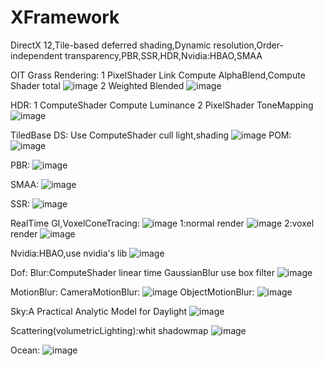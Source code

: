 # XFramework
DirectX 12,Tile-based deferred shading,Dynamic resolution,Order-independent transparency,PBR,SSR,HDR,Nvidia:HBAO,SMAA

OIT Grass Rendering:
1 PixelShader Link Compute AlphaBlend,Compute Shader total
![image](https://github.com/sevecol/XFramework/blob/master/grass.png)
2 Weighted Blended
![image](https://github.com/sevecol/XFramework/blob/master/grass_oitwb.png)

HDR:
1 ComputeShader Compute Luminance
2 PixelShader ToneMapping
![image](https://github.com/sevecol/XFramework/blob/master/hdr.png)

TiledBase DS:
Use ComputeShader cull light,shading
![image](https://github.com/sevecol/XFramework/blob/master/ds.png)
POM:
![image](https://github.com/sevecol/XFramework/blob/master/pom.png)

PBR:
![image](https://github.com/sevecol/XFramework/blob/master/PBR.png)

SMAA:
![image](https://github.com/sevecol/XFramework/blob/master/smaa.png)

SSR:
![image](https://github.com/sevecol/XFramework/blob/master/SSR.png)

RealTime GI,VoxelConeTracing:
![image](https://github.com/sevecol/XFramework/blob/master/VCT.png)
1:normal render
![image](https://github.com/sevecol/XFramework/blob/master/geometry.png)
2:voxel render
![image](https://github.com/sevecol/XFramework/blob/master/voxel.png)

Nvidia:HBAO,use nvidia's lib
![image](https://github.com/sevecol/XFramework/blob/master/HBAO.png)

Dof:
Blur:ComputeShader linear time GaussianBlur use box filter
![image](https://github.com/sevecol/XFramework/blob/master/dof.png)

MotionBlur:
CameraMotionBlur:
![image](https://github.com/sevecol/XFramework/blob/master/cameramotionblur.png)
ObjectMotionBlur:
![image](https://github.com/sevecol/XFramework/blob/master/entitymotionblur.png)

Sky:A Practical Analytic Model for Daylight
![image](https://github.com/sevecol/XFramework/blob/master/sky.png)

Scattering(volumetricLighting):whit shadowmap
![image](https://github.com/sevecol/XFramework/blob/master/scattering.png)

Ocean:
![image](https://github.com/sevecol/XFramework/blob/master/water.png)
